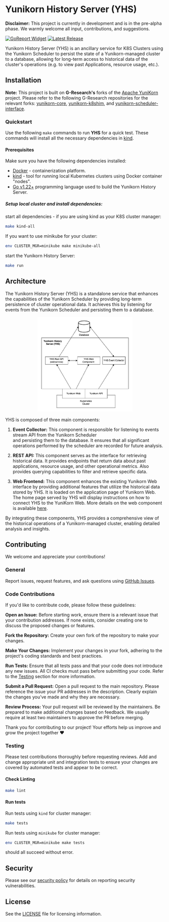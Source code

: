 # Yunikorn History Server (YHS)

**Disclaimer:** This project is currently in development and is in the pre-alpha phase. We warmly welcome all input, contributions, and suggestions.

[![GoReport Widget]][GoReport Status]
[![Latest Release](https://img.shields.io/github/v/release/G-Research/yunikorn-history-server?include_prereleases)](https://github.com/armadaproject/armada-operator/releases/latest)

[GoReport Widget]: https://goreportcard.com/badge/github.com/G-Research/yunikorn-history-server

[GoReport Status]: https://goreportcard.com/report/github.com/G-Research/yunikorn-history-server

Yunikorn History Server (YHS) is an ancillary service for K8S Clusters using the Yunikorn Scheduler to
persist the state of a Yunikorn-managed cluster to a database, allowing for long-term
access to historical data of the cluster's operations (e.g. to view past Applications,
resource usage, etc.).

## Installation

**Note:** This project is built on **G-Research's** forks of the [Apache YuniKorn](https://yunikorn.apache.org/) project. 
Please refer to the following G-Research repositories for the relevant forks: 
[yunikorn-core](https://github.com/G-Research/yunikorn-core), 
[yunikorn-k8shim](https://github.com/G-Research/yunikorn-k8shim), and 
[yunikorn-scheduler-interface](https://github.com/G-Research/yunikorn-scheduler-interface).


### Quickstart

Use the following `make` commands to run **YHS** for a quick test.
These commands will install all the necessary dependencies in [kind](https://kind.sigs.k8s.io/docs/user/quick-start/).

#### Prerequisites

Make sure you have the following dependencies installed:

* [Docker](https://docs.docker.com/get-docker/) - containerization platform.
* [kind](https://kind.sigs.k8s.io/docs/user/quick-start/) - tool for running local Kubernetes clusters using Docker container "nodes".
* [Go v1.22+](https://golang.org/doc/install) programming language used to build the Yunikorn History Server.

##### Setup local cluster and install dependencies:

start all dependencies - if you are using kind as your K8S cluster manager:

```bash
make kind-all
```

If you want to use minikube for your cluster:

```bash
env CLUSTER_MGR=minikube make minikube-all
```

start the Yunikorn History Server:

```bash
make run
```

## Architecture

The Yunikorn History Server (YHS) is a standalone service that enhances the capabilities of the
Yunikorn Scheduler by providing long-term persistence of cluster operational data.
It achieves this by listening for events from the Yunikorn Scheduler and persisting them to a database.

<p align="center">
  <img src="yhs-architecture.png" height="300">
</p>

YHS is composed of three main components:

1. **Event Collector:** This component is responsible for listening to events stream API from the Yunikorn Scheduler  
   and persisting them to the database.
   It ensures that all significant operations performed by the scheduler
   are recorded for future analysis.

2. **REST API:** This component serves as the interface for retrieving historical data.
   It provides endpoints that return data about past applications, resource usage, and other operational metrics. Also provides
   querying capabilities to filter and retrieve specific data.

3. **Web Frontend:** This component enhances the existing Yunikorn Web interface by providing additional features that utilize
   the historical data stored by YHS. It is loaded on the application page of Yunikorn Web. The home page served by YHS
   will display instructions on how to connect YHS to the YuniKorn Web.
   More details on the web component is available [here](web/README.md).

By integrating these components, YHS provides a comprehensive view of the historical operations of a Yunikorn-managed cluster,
enabling detailed analysis and insights.

## Contributing

We welcome and appreciate your contributions!

### General

Report issues, request features, and ask questions
using [GitHub Issues](https://github.com/G-Research/yunikorn-history-server/issues/new).

### Code Contributions

If you'd like to contribute code, please follow these guidelines:

**Open an Issue:** Before starting work, ensure there is a relevant issue that your contribution addresses.
If none exists, consider creating one to discuss the proposed changes or features.

**Fork the Repository:** Create your own fork of the repository to make your changes.

**Make Your Changes:** Implement your changes in your fork, adhering to the project's coding standards and best practices.

**Run Tests:** Ensure that all tests pass and that your code does not introduce any new issues.
All CI checks must pass before submitting your code. Refer to the [Testing](#testing) section for more information.

**Submit a Pull Request:** Open a pull request to the main repository. Please reference the issue your PR addresses in the description.
Clearly explain the changes you’ve made and why they are necessary.

**Review Process:** Your pull request will be reviewed by the maintainers. Be prepared to make additional changes based on feedback.
We usually require at least two maintainers to approve the PR before merging.

Thank you for contributing to our project! Your efforts help us improve and grow the project together ❤️

### Testing

Please test contributions thoroughly before requesting reviews. Add and change appropriate unit and integration tests to ensure your changes
are covered by automated tests and appear to be correct.

#### Check Linting

```bash
make lint
```

#### Run tests

Run tests using `kind` for cluster manager:
```bash
make tests
```

Run tests using `minikube` for cluster manager:
```bash
env CLUSTER_MGR=minikube make tests
```
should all succeed without error.

## Security

Please see our [security policy](https://github.com/G-Research/yunikorn-history-server/blob/main/SECURITY.md) for details on reporting security vulnerabilities.

## License

See the [LICENSE](LICENSE) file for licensing information.
